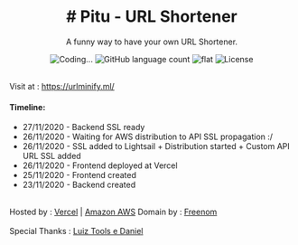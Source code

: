 

<h1 align="center"># Pitu - URL Shortener</h1>
<p align="center">
    A funny way to have your own URL Shortener.
</p>

<p align="center">
  <img alt="Coding..." src="https://img.shields.io/badge/last%20modified-today-brightgreen"/>
  <img alt="GitHub language count" src="https://img.shields.io/github/languages/count/olavomello/pitu?color=%2304D361">
  <img alt="flat" src="https://img.shields.io/badge/style-flat-green?logo=appveyor&amp;style=flat">
  <img alt="License" src="https://img.shields.io/badge/license-MIT-%2304D361"> 
</p>
<br>
Visit at : <a href="https://urlminify.ml/">https://urlminify.ml/</a>
<br>
<h4>Timeline:</h4>
<ul>
  <li>27/11/2020 - Backend SSL ready</li>
  <li>26/11/2020 - Waiting for AWS distribution to API SSL propagation :/</li>
  <li>26/11/2020 - SSL added to Lightsail + Distribution started + Custom API URL SSL added</li>
  <li>26/11/2020 - Frontend deployed at Vercel</li>
  <li>25/11/2020 - Frontend created</li>
  <li>23/11/2020 - Backend created</li>
</ul>
<br>
Hosted by : <a href="vercel.com" target="_blank">Vercel</a> | <a href="aws.amazon.com" target="_blank">Amazon AWS</a>
Domain by : <a href="freenom.com" target="_blank">Freenom</a>
<br><br>
Special Thanks : <a href="https://www.luiztools.com.br/" target="_blank">Luiz Tools e Daniel</a>